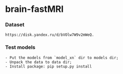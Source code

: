 # brain-fastMRI


### Dataset
```
https://disk.yandex.ru/d/bVOlw7W9v2mWeQ.
```

### Test models
```
- Put the models from `model_xn` dir to models dir;
- Unpack the data to data dir;
- Install package: pip setup.py install
```
